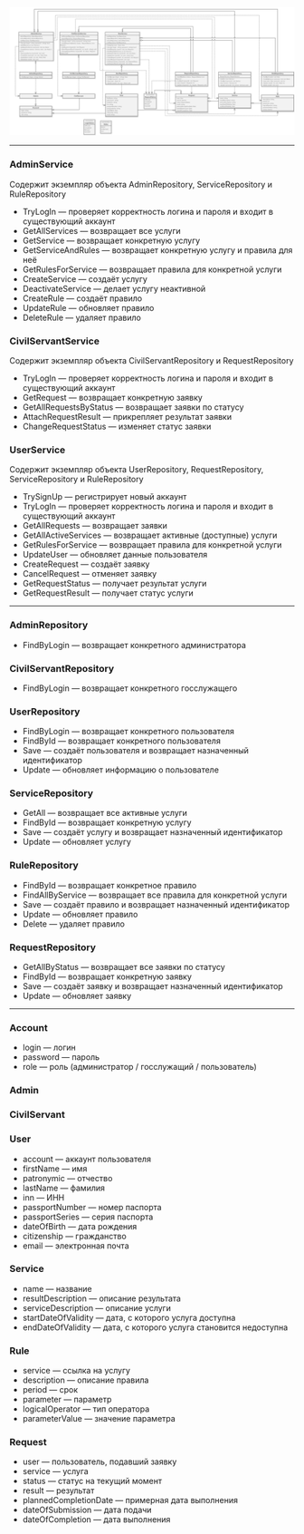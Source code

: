 ![](Classes.png)

---
### AdminService
Содержит экземпляр объекта AdminRepository, ServiceRepository и RuleRepository
- TryLogIn — проверяет корректность логина и пароля и входит в существующий аккаунт
- GetAllServices — возвращает все услуги
- GetService — возвращает конкретную услугу
- GetServiceAndRules — возвращает конкретную услугу и правила для неё
- GetRulesForService — возвращает правила для конкретной услуги
- CreateService — создаёт услугу
- DeactivateService — делает услугу неактивной
- CreateRule — создаёт правило
- UpdateRule — обновляет правило
- DeleteRule — удаляет правило
### CivilServantService
Содержит экземпляр объекта CivilServantRepository и RequestRepository
- TryLogIn — проверяет корректность логина и пароля и входит в существующий аккаунт
- GetRequest — возвращает конкретную заявку
- GetAllRequestsByStatus  — возвращает заявки по статусу
- AttachRequestResult — прикрепляет результат заявки
- ChangeRequestStatus —  изменяет статус заявки
### UserService
Содержит экземпляр объекта UserRepository, RequestRepository, ServiceRepository и RuleRepository
- TrySignUp — регистрирует новый аккаунт
- TryLogIn — проверяет корректность логина и пароля и входит в существующий аккаунт
- GetAllRequests — возвращает заявки
- GetAllActiveServices — возвращает активные (доступные) услуги
- GetRulesForService  — возвращает правила для конкретной услуги
- UpdateUser — обновляет данные пользователя
- CreateRequest — создаёт заявку
- CancelRequest — отменяет заявку
- GetRequestStatus — получает результат услуги
- GetRequestResult — получает статус услуги

---
### AdminRepository
- FindByLogin — возвращает конкретного администратора
### CivilServantRepository
- FindByLogin — возвращает конкретного госслужащего
### UserRepository
- FindByLogin — возвращает конкретного пользователя
- FindById — возвращает конкретного пользователя
- Save — создаёт пользователя и возвращает назначенный идентификатор
- Update — обновляет информацию о пользователе
### ServiceRepository
- GetAll — возвращает все активные услуги
- FindById — возвращает конкретную услугу
- Save — создаёт услугу и возвращает назначенный идентификатор
- Update — обновляет услугу
### RuleRepository
- FindById — возвращает конкретное правило
- FindAllByService — возвращает все правила для конкретной услуги
- Save — создаёт правило и возвращает назначенный идентификатор
- Update — обновляет правило
- Delete — удаляет правило
### RequestRepository
- GetAllByStatus — возвращает все заявки по статусу
- FindById — возвращает конкретную заявку
- Save — создаёт заявку и возвращает назначенный идентификатор
- Update — обновляет заявку

---
### Account
- login — логин
- password — пароль
- role — роль (администратор / госслужащий / пользователь)
### Admin
### CivilServant
### User
- account — аккаунт пользователя
- firstName — имя
- patronymic — отчество
- lastName — фамилия
- inn — ИНН
- passportNumber — номер паспорта
- passportSeries — серия паспорта
- dateOfBirth — дата рождения
- citizenship — гражданство
- email — электронная почта
### Service
- name — название
- resultDescription — описание результата
- serviceDescription — описание услуги
- startDateOfValidity — дата, с которого услуга доступна
- endDateOfValidity  — дата, с которого услуга становится недоступна
### Rule
- service — ссылка на услугу
- description — описание правила
- period — срок
- parameter — параметр
- logicalOperator — тип оператора
- parameterValue — значение параметра
### Request
- user — пользователь, подавший заявку
- service — услуга
- status — статус на текущий момент
- result — результат
- plannedCompletionDate — примерная дата выполнения
- dateOfSubmission — дата подачи
- dateOfCompletion — дата выполнения
